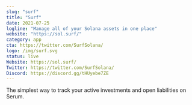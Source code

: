 ```yaml
---
slug: "surf"
title: "Surf"
date: 2021-07-25
logline: "Manage all of your Solana assets in one place"
website: "https://sol.surf/"
category: app
cta: https://twitter.com/SurfSolana/
logo: /img/surf.svg
status: live
Website: https://sol.surf/
Twitter: https://twitter.com/SurfSolana/
Discord: https://discord.gg/tHUyebe7ZE
---
```


The simplest way to track your active investments and open liabilities on Serum.
